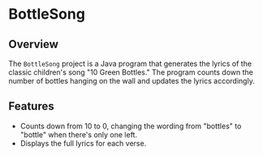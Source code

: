# BottleSong

## Overview
The `BottleSong` project is a Java program that generates the lyrics of the classic children's song "10 Green Bottles." The program counts down the number of bottles hanging on the wall and updates the lyrics accordingly.

## Features
- Counts down from 10 to 0, changing the wording from "bottles" to "bottle" when there's only one left.
- Displays the full lyrics for each verse.

